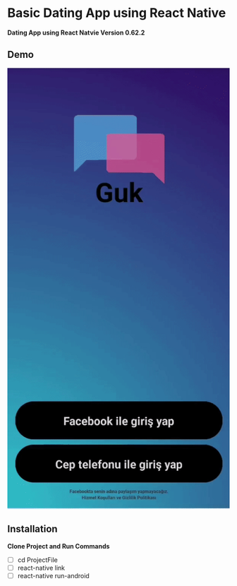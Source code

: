 # Basic Dating App using React Native

**Dating App using React Natvie Version 0.62.2**

## Demo

![Basic Dating App Demo](demo/demo.gif)

## Installation

**Clone Project and Run Commands**

- [ ] cd ProjectFile
- [ ] react-native link
- [ ] react-native run-android
